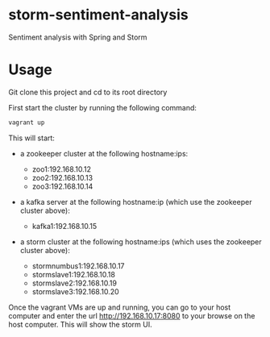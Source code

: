 # storm-sentiment-analysis

Sentiment analysis with Spring and Storm

# Usage

Git clone this project and cd to its root directory

First start the cluster by running the following command:
 
```bash
vagrant up
```

This will start:
 
* a zookeeper cluster at the following hostname:ips:

    * zoo1:192.168.10.12
    * zoo2:192.168.10.13
    * zoo3:192.168.10.14

* a kafka server at the following hostname:ip (which use the zookeeper cluster above):

    * kafka1:192.168.10.15
    
* a storm cluster at the following hostname:ips (which uses the zookeeper cluster above):

    * stormnumbus1:192.168.10.17
    * stormslave1:192.168.10.18
    * stormslave2:192.168.10.19
    * stormslave3:192.168.10.20
    
Once the vagrant VMs are up and running, you can go to your host computer and enter 
the url http://192.168.10.17:8080 to your browse on the host computer. This will show the storm UI.






